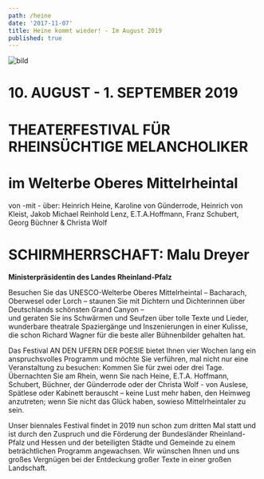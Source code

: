 ```yaml
---
path: /heine
date: '2017-11-07'
title: Heine kommt wieder! - Im August 2019
published: true
---
```


![bild](/ufer-paddel.jpg)


# 10. AUGUST - 1. SEPTEMBER 2019        
# THEATERFESTIVAL FÜR RHEINSÜCHTIGE MELANCHOLIKER 
# im Welterbe Oberes Mittelrheintal 
von -mit - über: Heinrich Heine, Karoline von Günderrode, Heinrich von Kleist, Jakob Michael Reinhold Lenz, E.T.A.Hoffmann, Franz Schubert, Georg Büchner & Christa Wolf   
  
# SCHIRMHERRSCHAFT: Malu Dreyer   
**Ministerpräsidentin des Landes Rheinland-Pfalz**    
   
Besuchen Sie das UNESCO-Welterbe Oberes Mittelrheintal – Bacharach, Oberwesel oder Lorch –
staunen Sie mit Dichtern und Dichterinnen über Deutschlands schönsten Grand Canyon –   
und geraten Sie ins Schwärmen und Seufzen über tolle Texte und Lieder, wunderbare theatrale Spaziergänge und Inszenierungen in einer Kulisse, die schon Richard Wagner für die beste aller Bühnenbilder gehalten hat.   

Das Festival AN DEN UFERN DER POESIE bietet Ihnen vier Wochen lang ein anspruchsvolles Programm und möchte Sie verführen, mal nicht  nur eine Veranstaltung zu besuchen: Kommen Sie für zwei oder drei Tage.   
Übernachten Sie am Rhein, wenn Sie nach Heine, E.T.A. Hoffmann, Schubert, Büchner, der Günderrode oder der Christa Wolf - von Auslese, Spätlese oder Kabinett berauscht – keine Lust mehr haben, den Heimweg anzutreten; wenn Sie nicht das Glück haben, sowieso Mittelrheintaler zu sein.   

Unser biennales Festival findet in 2019 nun schon zum dritten Mal statt und ist durch den Zuspruch und die Förderung der Bundesländer Rheinland-Pfalz und Hessen und der beteiligten Städte und Gemeinde zu einem beträchtlichen Programm angewachsen.
Wir wünschen Ihnen und uns großes Vergnügen bei der Entdeckung großer Texte in einer großen Landschaft.     

